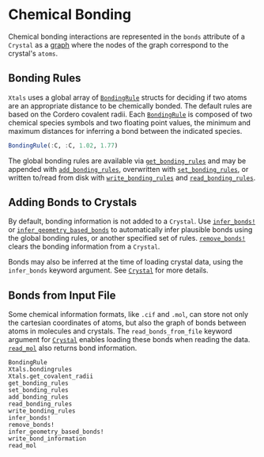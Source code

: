 # Chemical Bonding

Chemical bonding interactions are represented in the `bonds` attribute of a `Crystal`
as a [graph](https://github.com/JuliaGraphs/MetaGraphs.jl) where the nodes of the
graph correspond to the crystal's `atoms`.

## Bonding Rules

`Xtals` uses a global array of [`BondingRule`](@ref) structs for deciding if two atoms
are an appropriate distance to be chemically bonded.  The default rules are based
on the Cordero covalent radii.  Each [`BondingRule`](@ref) is composed of two chemical
species symbols and two floating point values, the minimum and maximum distances for
inferring a bond between the indicated species.

```julia
BondingRule(:C, :C, 1.02, 1.77)
```

The global bonding rules are available via [`get_bonding_rules`](@ref) and may be
appended with [`add_bonding_rules`](@ref), overwritten with [`set_bonding_rules`](@ref),
or written to/read from disk with [`write_bonding_rules`](@ref) and
[`read_bonding_rules`](@ref).

## Adding Bonds to Crystals

By default, bonding information is not added to a `Crystal`.  Use [`infer_bonds!`](@ref)
or [`infer_geometry_based_bonds`](@ref) to automatically infer plausible bonds using
the global bonding rules, or another specified set of rules.  [`remove_bonds!`](@ref)
clears the bonding information from a `Crystal`.

Bonds may also be inferred at the time of loading crystal data, using the `infer_bonds`
keyword argument.  See [`Crystal`](@ref) for more details.

## Bonds from Input File

Some chemical information formats, like `.cif` and `.mol`, can store not only the
cartesian coordinates of atoms, but also the graph of bonds between atoms in molecules
and crystals.  The `read_bonds_from_file` keyword argument for [`Crystal`](@ref)
enables loading these bonds when reading the data.  [`read_mol`](@ref) also returns
bond information.

```@docs
BondingRule
Xtals.bondingrules
Xtals.get_covalent_radii
get_bonding_rules
set_bonding_rules
add_bonding_rules
read_bonding_rules
write_bonding_rules
infer_bonds!
remove_bonds!
infer_geometry_based_bonds!
write_bond_information
read_mol
```
